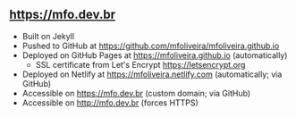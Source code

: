 ## https://mfo.dev.br

- Built on Jekyll
- Pushed to GitHub at https://github.com/mfoliveira/mfoliveira.github.io
- Deployed on GitHub Pages at https://mfoliveira.github.io (automatically)
  - SSL certificate from Let's Encrypt https://letsencrypt.org
- Deployed on Netlify at https://mfoliveira.netlify.com (automatically; via GitHub)  
- Accessible on https://mfo.dev.br (custom domain; via GitHub)
- Accessible on http://mfo.dev.br (forces HTTPS)
